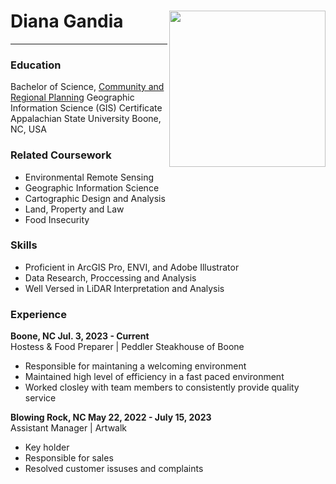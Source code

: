 # Diana Gandia <img align="right" src="https://upload.wikimedia.org/wikipedia/en/c/c1/Appalachian_State_University_logo.png" width= 250/>
___  
### Education
Bachelor of Science, [Community and Regional Planning][https://geo.appstate.edu/]
Geographic Information Science (GIS) Certificate 
Appalachian State University
Boone, NC, USA 
### Related Coursework
 - Environmental Remote Sensing 
 - Geographic Information Science 
 - Cartographic Design and Analysis 
 - Land, Property and Law 
 - Food Insecurity 
### Skills 
- Proficient in ArcGIS Pro, ENVI, and Adobe Illustrator
- Data Research, Proccessing and Analysis
- Well Versed in LiDAR Interpretation and Analysis 

### Experience  
**Boone,  NC Jul. 3, 2023 - Current**  
Hostess & Food Preparer | Peddler Steakhouse of Boone 
- Responsible for maintaning a welcoming environment 
- Maintained high level of efficiency in a fast paced environment 
- Worked closley with team members to consistently provide quality service


**Blowing Rock, NC May 22, 2022 - July 15, 2023**  
 Assistant Manager | Artwalk  
- Key holder 
- Responsible for sales 
- Resolved customer issuses and complaints


[https://geo.appstate.edu/]: https://geo.appstate.edu/